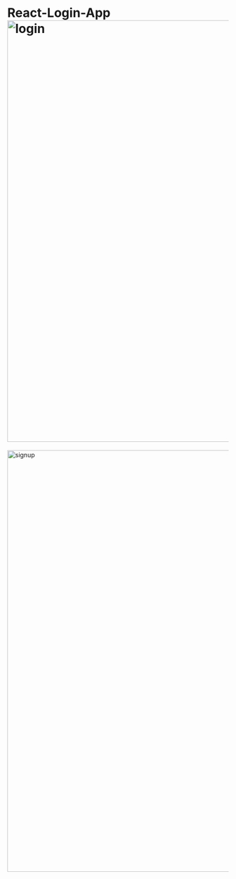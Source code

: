 # React-Login-App<img width="960" alt="login" src="https://user-images.githubusercontent.com/96439384/193453703-1ce34224-22ec-4e88-b0fe-d1901977ed37.png">
<img width="960" alt="signup" src="https://user-images.githubusercontent.com/96439384/193453706-3a22c8cc-12db-4644-822a-93fdb6dadafa.png">
